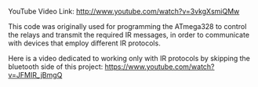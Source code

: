 
YouTube Video Link: http://www.youtube.com/watch?v=3vkgXsmiQMw

This code was originally used for programming the ATmega328 to control the relays and transmit the required IR messages, in order to communicate with devices that employ different IR protocols.

Here is a video dedicated to working only with IR protocols by skipping the bluetooth side of this project:
https://www.youtube.com/watch?v=JFMIR_jBmgQ